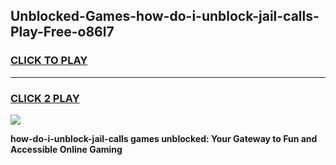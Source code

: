
## Unblocked-Games-how-do-i-unblock-jail-calls-Play-Free-o86l7
<h3>
<a href="https://premium76.site?title=how-do-i-unblock-jail-calls&ref=10A">CLICK TO PLAY</a></h3>
<hr>

<h3>
<a href="https://premium76.site?title=how-do-i-unblock-jail-calls&ref=10A">CLICK 2 PLAY</a>
  
</h3>

<a href="https://premium76.site?title=how-do-i-unblock-jail-calls&ref=10A"><img src="https://clearcache.store/games.png"></a>


**how-do-i-unblock-jail-calls games unblocked: Your Gateway to Fun and Accessible Online Gaming**
